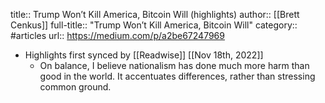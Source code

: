 title:: Trump Won’t Kill America, Bitcoin Will (highlights)
author:: [[Brett Cenkus]]
full-title:: "Trump Won’t Kill America, Bitcoin Will"
category:: #articles
url:: https://medium.com/p/a2be67247969

- Highlights first synced by [[Readwise]] [[Nov 18th, 2022]]
	- On balance, I believe nationalism has done much more harm than good in the world. It accentuates differences, rather than stressing common ground.
